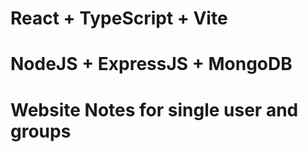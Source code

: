 # React + TypeScript + Vite
# NodeJS + ExpressJS + MongoDB
# Website Notes for single user and groups